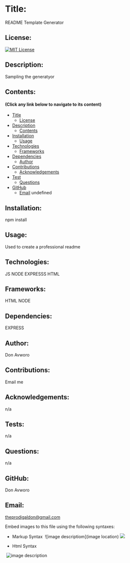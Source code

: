 
  # Title: 
  README Template Generator
  ## License:
  
  [![MIT License](https://img.shields.io/badge/License-MIT-yellow.svg)](https://opensource.org/licenses/MIT)
  
  ## Description:
  Sampling the generatyor
  ## Contents:
  #### (Click any link below to navigate to its content) 
  * [Title](#title)
    * [License](#license)
  * [Description](#description)
    * [Contents](#contents)
  * [Installation](#installation)
    * [Usage](#usage)
  * [Technologies](#technologies)
    * [Frameworks](#frameworks)
  * [Dependencies](#dependencies)
    * [Author](#author)
  * [Contributions](#contributions)
    * [Acknowledgements](#acknowledgements)
  * [Test](#tests)
    * [Questions](#questions)
  * [GitHub](#github)
    * [Email](#email)
  undefined
  ## Installation:
  npm install
  ## Usage:
  Used to create a professional readme
  ## Technologies:
  JS NODE EXPRESSS HTML
  ## Frameworks:
  HTML NODE
  ## Dependencies:
  EXPRESS
  ## Author:
  Don Avworo
  ## Contributions:
  Email me
  ## Acknowledgements:
  n/a
  ## Tests: 
  n/a
  ## Questions:
  n/a
  ## GitHub:
  Don Avworo
  ## Email:
  theprodigaldon@gmail.com
    

  Embed images to this file using the following syntaxes:

  - Markup Syntax
  ![]()
  ![image descriptiom](image location)
  ![](homework/week-3-homework/assets/img/Web%20KeyGen.png)

  * Html Syntax
  <img src="" alt="">
  <img src="imageName.format" alt="image description">
